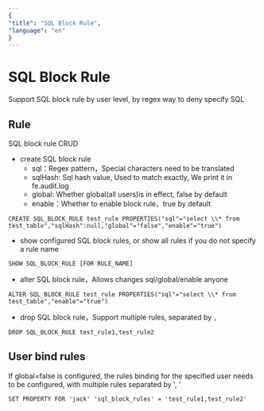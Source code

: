 ```yaml
---
{
"title": "SQL Block Rule",
"language": "en"
}
---
```


<!-- 
Licensed to the Apache Software Foundation (ASF) under one
or more contributor license agreements.  See the NOTICE file
distributed with this work for additional information
regarding copyright ownership.  The ASF licenses this file
to you under the Apache License, Version 2.0 (the
"License"); you may not use this file except in compliance
with the License.  You may obtain a copy of the License at

  http://www.apache.org/licenses/LICENSE-2.0

Unless required by applicable law or agreed to in writing,
software distributed under the License is distributed on an
"AS IS" BASIS, WITHOUT WARRANTIES OR CONDITIONS OF ANY
KIND, either express or implied.  See the License for the
specific language governing permissions and limitations
under the License.
-->

# SQL Block Rule

Support SQL block rule by user level, by regex way to deny specify SQL

## Rule

SQL block rule CRUD
- create SQL block rule
    - sql：Regex pattern，Special characters need to be translated
    - sqlHash: Sql hash value, Used to match exactly, We print it in fe.audit.log
    - global: Whether global(all users)is in effect, false by default
    - enable：Whether to enable block rule，true by default
```
CREATE SQL_BLOCK_RULE test_rule PROPERTIES("sql"="select \\* from test_table","sqlHash":null,"global"="false","enable"="true")
```
- show configured SQL block rules, or show all rules if you do not specify a rule name
```
SHOW SQL_BLOCK_RULE [FOR RULE_NAME]
```
- alter SQL block rule，Allows changes sql/global/enable anyone
```
ALTER SQL_BLOCK_RULE test_rule PROPERTIES("sql"="select \\* from test_table","enable"="true")
```
- drop SQL block rule，Support multiple rules, separated by `,`
```
DROP SQL_BLOCK_RULE test_rule1,test_rule2
```

## User bind rules
If global=false is configured, the rules binding for the specified user needs to be configured, with multiple rules separated by ', '
```
SET PROPERTY FOR 'jack' 'sql_block_rules' = 'test_rule1,test_rule2'
```
